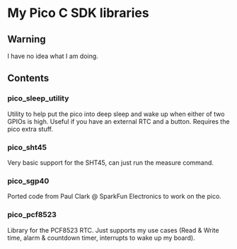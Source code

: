 # My Pico C SDK libraries

## Warning
I have no idea what I am doing.

## Contents

### pico_sleep_utility
Utility to help put the pico into deep sleep and wake up when either of two GPIOs is high. Useful if you have an external RTC and a button. Requires the pico extra stuff.

### pico_sht45
Very basic support for the SHT45, can just run the measure command.

### pico_sgp40
Ported code from Paul Clark @ SparkFun Electronics to work on the pico.

### pico_pcf8523
Library for the PCF8523 RTC. Just supports my use cases (Read & Write time, alarm & countdown timer, interrupts to wake up my board).
